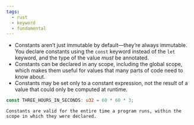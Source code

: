 ```yaml
---
tags:
  - rust
  - keyword
  - fundamental
---
```


- Constants aren’t just immutable by default—they’re always immutable. You declare constants using the `const` keyword instead of the `let` keyword, and the type of the value _must_ be annotated.
- Constants can be declared in any scope, including the global scope, which makes them useful for values that many parts of code need to know about.
- Constants may be set only to a constant expression, not the result of a value that could only be computed at runtime.

```rust
const THREE_HOURS_IN_SECONDS: u32 = 60 * 60 * 3;
```

```ad-note
Constants are valid for the entire time a program runs, within the scope in which they were declared.
```